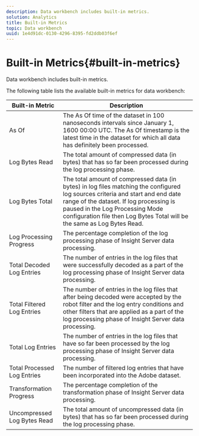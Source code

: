 ```yaml
---
description: Data workbench includes built-in metrics.
solution: Analytics
title: Built-in Metrics
topic: Data workbench
uuid: 1e4d91dc-0130-4296-8395-fd2ddb03f6ef
---
```


# Built-in Metrics{#built-in-metrics}

Data workbench includes built-in metrics.

The following table lists the available built-in metrics for data workbench: 

|  Built-in Metric  | Description  |
|---|---|
|  As Of  | The As Of time of the dataset in 100 nanoseconds intervals since January 1, 1600 00:00 UTC. The As Of timestamp is the latest time in the dataset for which all data has definitely been processed.  |
|  Log Bytes Read  | The total amount of compressed data (in bytes) that has so far been processed during the log processing phase.  |
|  Log Bytes Total  | The total amount of compressed data (in bytes) in log files matching the configured log sources criteria and start and end date range of the dataset. If log processing is paused in the Log Processing Mode configuration file then Log Bytes Total will be the same as Log Bytes Read.  |
|  Log Processing Progress  | The percentage completion of the log processing phase of Insight Server data processing.  |
|  Total Decoded Log Entries  | The number of entries in the log files that were successfully decoded as a part of the log processing phase of Insight Server data processing.  |
|  Total Filtered Log Entries  | The number of entries in the log files that after being decoded were accepted by the robot filter and the log entry conditions and other filters that are applied as a part of the log processing phase of Insight Server data processing.  |
|  Total Log Entries  | The number of entries in the log files that have so far been processed by the log processing phase of Insight Server data processing.  |
|  Total Processed Log Entries  | The number of filtered log entries that have been incorporated into the Adobe dataset.  |
|  Transformation Progress  | The percentage completion of the transformation phase of Insight Server data processing.  |
|  Uncompressed Log Bytes Read  | The total amount of uncompressed data (in bytes) that has so far been processed during the log processing phase.  |

